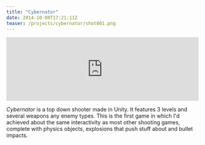 ```yaml
---
title: "Cybernator"
date: 2014-10-08T17:21:11Z
teaser: /projects/cybernator/shot001.png
---
```


<iframe src="https://itch.io/embed/180913?bg_color=000000&amp;fg_color=d4d4d4&amp;link_color=f3a022&amp;border_color=333333" width="100%" height="167" frameborder="0"><a href="https://klockenschooster.itch.io/cybernator">Cybernator by klockenschooster</a></iframe>

_Cybernator_ is a top down shooter made in Unity. It features 3 levels and
several weapons any enemy types. This is the first game in which I'd achieved
about the same interactivity as most other shooting games, complete with
physics objects, explosions that push stuff about and bullet impacts.
